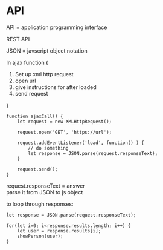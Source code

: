# API

API = application programming interface

REST API

JSON = javscript object notation

In ajax function {

1.	Set up xml http request
2.	open url
3.	give instructions for after loaded
4.	send request

}

	function ajaxCall() {
		let request = new XMLHttpRequest();

		request.open('GET', 'https://url');

		request.addEventListener('load', function() ) {
			// do something
			let response = JSON.parse(request.responseText);
		}

		request.send();
	}

request.responseText = answer  
parse it from JSON to js object

to loop through responses:

	let response = JSON.parse(request.responseText);
	
	for(let i=0; i<response.results.length; i++) {
		let user = response.results[i];
		showPerson(user);
	}


